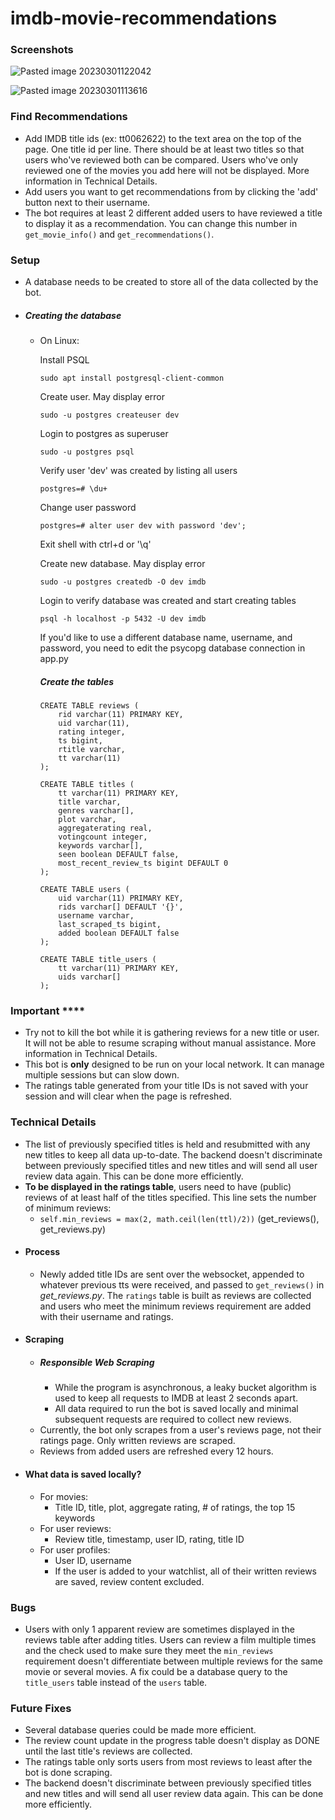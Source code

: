 # imdb-movie-recommendations

### Screenshots

![Pasted image 20230301122042](https://user-images.githubusercontent.com/52234395/222295548-243661d7-7212-4f8c-95b2-c471be17f1e2.png)

![Pasted image 20230301113616](https://user-images.githubusercontent.com/52234395/222295517-6023264a-1d8c-4fe5-a84c-e8ea1e73c601.png)

### Find Recommendations
- Add IMDB title ids (ex: tt0062622) to the text area on the top of the page. One title id per line. There should be at least two titles so that users who've reviewed both can be compared. Users who've only reviewed one of the movies you add here will not be displayed. More information in Technical Details.
- Add users you want to get recommendations from by clicking the 'add' button next to their username.
- The bot requires at least 2 different added users to have reviewed a title to display it as a recommendation. You can change this number in `get_movie_info()` and `get_recommendations()`.

### Setup
- A database needs to be created to store all of the data collected by the bot.

- ##### Creating the database
	- On Linux:

		Install PSQL
		```
		sudo apt install postgresql-client-common
		```

		Create user. May display error
		```
		sudo -u postgres createuser dev
		```

		Login to postgres as superuser
		```
		sudo -u postgres psql
		```

		Verify user 'dev' was created by listing all users
		```
		postgres=# \du+
		```

		Change user password
		```
		postgres=# alter user dev with password 'dev';
		```

		Exit shell with ctrl+d or '\\q'

		Create new database. May display error
		```
		sudo -u postgres createdb -O dev imdb
		```

		Login to verify database was created and start creating tables
		```
		psql -h localhost -p 5432 -U dev imdb
		```
		If you'd like to use a different database name, username, and password, you need to edit the psycopg database connection in app.py

		##### Create the tables

		```
		CREATE TABLE reviews (
			rid varchar(11) PRIMARY KEY,
			uid varchar(11),
			rating integer,
			ts bigint,
			rtitle varchar,
			tt varchar(11)
		);
		```

		```
		CREATE TABLE titles (
			tt varchar(11) PRIMARY KEY,
			title varchar,
			genres varchar[],
			plot varchar,
			aggregaterating real,
			votingcount integer,
			keywords varchar[],
			seen boolean DEFAULT false,
			most_recent_review_ts bigint DEFAULT 0
		);
		```

		```
		CREATE TABLE users (
			uid varchar(11) PRIMARY KEY,
			rids varchar[] DEFAULT '{}',
			username varchar,
			last_scraped_ts bigint,
			added boolean DEFAULT false
		);
		```

		```
		CREATE TABLE title_users (
			tt varchar(11) PRIMARY KEY,
			uids varchar[]
		);
		```

### Important ****
- Try not to kill the bot while it is gathering reviews for a new title or user. It will not be able to resume scraping without manual assistance. More information in Technical Details.
- This bot is **only** designed to be run on your local network. It can manage multiple sessions but can slow down.
- The ratings table generated from your title IDs is not saved with your session and will clear when the page is refreshed.

### Technical Details
- The list of previously specified titles is held and resubmitted with any new titles to keep all data up-to-date. The backend doesn't discriminate between previously specified titles and new titles and will send all user review data again. This can be done more efficiently.
- **To be displayed in the ratings table**, users need to have (public) reviews of at least half of the titles specified. This line sets the number of minimum reviews:
	- `self.min_reviews = max(2, math.ceil(len(ttl)/2))` (get_reviews(), get_reviews.py)
- #### Process
	- Newly added title IDs are sent over the websocket, appended to whatever previous tts were received, and passed to `get_reviews()` in *get_reviews.py*. The `ratings` table is built as reviews are collected and users who meet the minimum reviews requirement are added with their username and ratings.
- #### Scraping
	- ##### Responsible Web Scraping
		- While the program is asynchronous, a leaky bucket algorithm is used to keep all requests to IMDB at least 2 seconds apart.
		- All data required to run the bot is saved locally and minimal subsequent requests are required to collect new reviews.
	- Currently, the bot only scrapes from a user's reviews page, not their ratings page. Only written reviews are scraped.
	- Reviews from added users are refreshed every 12 hours.
- #### What data is saved locally?
	- For movies:
		- Title ID, title, plot, aggregate rating, # of ratings, the top 15 keywords
	- For user reviews:
		- Review title, timestamp, user ID, rating, title ID
	- For user profiles:
		- User ID, username
		- If the user is added to your watchlist, all of their written reviews are saved, review content excluded.

### Bugs
- Users with only 1 apparent review are sometimes displayed in the reviews table after adding titles. Users can review a film multiple times and the check used to make sure they meet the `min_reviews` requirement doesn't differentiate between multiple reviews for the same movie or several movies. A fix could be a database query to the `title_users` table instead of the `users` table.

### Future Fixes
- Several database queries could be made more efficient.
- The review count update in the progress table doesn't display as DONE until the last title's reviews are collected.
- The ratings table only sorts users from most reviews to least after the bot is done scraping.
- The backend doesn't discriminate between previously specified titles and new titles and will send all user review data again. This can be done more efficiently.
